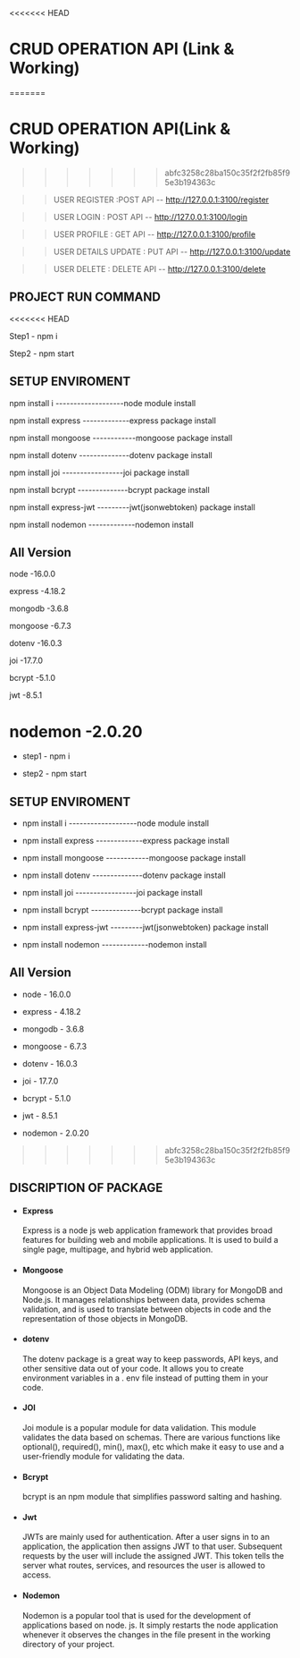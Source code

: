 <<<<<<< HEAD
# CRUD OPERATION API (Link & Working)
=======
# CRUD OPERATION API(Link & Working)
>>>>>>> abfc3258c28ba150c35f2f2fb85f95e3b194363c

  >>USER REGISTER :POST API -- http://127.0.0.1:3100/register 
  
  >>USER LOGIN : POST API -- http://127.0.0.1:3100/login
  
  >>USER PROFILE : GET API -- http://127.0.0.1:3100/profile
  
  >>USER DETAILS UPDATE : PUT API -- http://127.0.0.1:3100/update 
  
  >>USER DELETE : DELETE API --  http://127.0.0.1:3100/delete
 
    
## PROJECT RUN COMMAND
<<<<<<< HEAD

Step1 - npm i

Step2 - npm start

## SETUP ENVIROMENT
npm install i -------------------node module install

npm install express -------------express package install

npm install mongoose ------------mongoose package install

npm install dotenv --------------dotenv package install

npm install joi -----------------joi package install

npm install bcrypt --------------bcrypt package install

npm install express-jwt ---------jwt(jsonwebtoken) package install

npm install nodemon -------------nodemon install

## All Version 
node     -16.0.0

express  -4.18.2

mongodb  -3.6.8

mongoose -6.7.3

dotenv   -16.0.3

joi      -17.7.0

bcrypt   -5.1.0

jwt      -8.5.1

nodemon  -2.0.20
=======
* step1 - npm i

* step2 - npm start

## SETUP ENVIROMENT
* npm install i -------------------node module install

* npm install express -------------express package install

* npm install mongoose ------------mongoose package install

* npm install dotenv --------------dotenv package install

* npm install joi -----------------joi package install

* npm install bcrypt --------------bcrypt package install

* npm install express-jwt ---------jwt(jsonwebtoken) package install

* npm install nodemon -------------nodemon install

## All Version 
* node     - 16.0.0

* express  - 4.18.2

* mongodb  - 3.6.8

* mongoose - 6.7.3

* dotenv   - 16.0.3

* joi      - 17.7.0

* bcrypt   - 5.1.0

* jwt      - 8.5.1

* nodemon  - 2.0.20
>>>>>>> abfc3258c28ba150c35f2f2fb85f95e3b194363c

## DISCRIPTION OF PACKAGE

* #### Express
   Express is a node js web application framework that provides broad features for building web and mobile applications. It is used to build a       single page, multipage, and hybrid web application.

* #### Mongoose 
   Mongoose is an Object Data Modeling (ODM) library for MongoDB and Node.js. It manages relationships between data, provides schema validation, and is used to translate between objects in code and the representation of those objects in MongoDB.

* #### dotenv 
   The dotenv package is a great way to keep passwords, API keys, and other sensitive data out of your code. It allows you to create environment variables in a . env file instead of putting them in your code.

* #### JOI 
   Joi module is a popular module for data validation. This module validates the data based on schemas. There are various functions like optional(), required(), min(), max(), etc which make it easy to use and a user-friendly module for validating the data.

* #### Bcrypt
   bcrypt is an npm module that simplifies password salting and hashing.

* #### Jwt 
   JWTs are mainly used for authentication. After a user signs in to an application, the application then assigns JWT to that user. Subsequent requests by the user will include the assigned JWT. This token tells the server what routes, services, and resources the user is allowed to access.

* #### Nodemon 
   Nodemon is a popular tool that is used for the development of applications based on node. js. It simply restarts the node application whenever it observes the changes in the file present in the working directory of your project.

